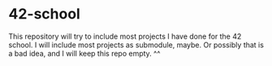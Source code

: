 # 42-school
This repository will try to include most projects I have done for the 42 school.
I will include most projects as submodule, maybe.
Or possibly that is a bad idea, and I will keep this repo empty. ^^
